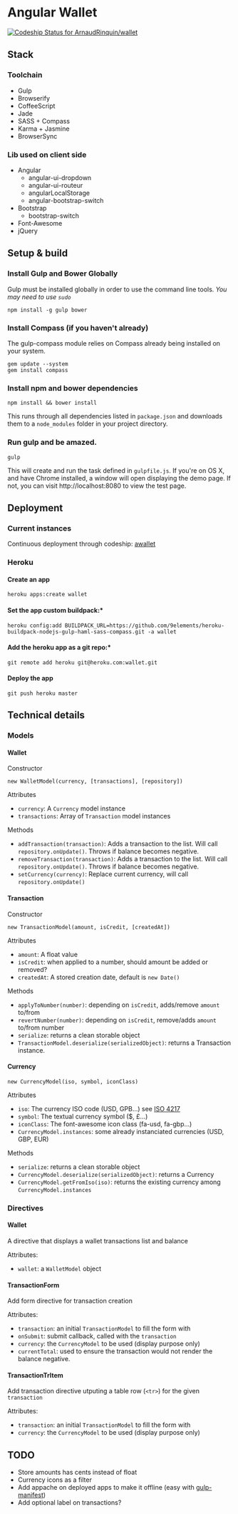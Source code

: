 Angular Wallet
==============

[ ![Codeship Status for ArnaudRinquin/wallet](https://www.codeship.io/projects/4bb61f00-f953-0131-b886-26b5a351acb8/status)](https://www.codeship.io/projects/28850)

## Stack

### Toolchain

* Gulp
* Browserify
* CoffeeScript
* Jade
* SASS + Compass
* Karma + Jasmine
* BrowserSync

### Lib used on client side

* Angular
  * angular-ui-dropdown
  * angular-ui-routeur
  * angularLocalStorage
  * angular-bootstrap-switch
* Bootstrap
  * bootstrap-switch
* Font-Awesome
* jQuery

## Setup & build

### Install Gulp and Bower Globally
Gulp must be installed globally in order to use the command line tools. *You may need to use `sudo`*
```
npm install -g gulp bower
```

### Install Compass (if you haven't already)
The gulp-compass module relies on Compass already being installed on your system.
```
gem update --system
gem install compass
```
### Install npm and bower dependencies
```
npm install && bower install
```
This runs through all dependencies listed in `package.json` and downloads them
to a `node_modules` folder in your project directory.

### Run gulp and be amazed.
```
gulp
```

This will create and run the task defined in `gulpfile.js`. If you're on OS X,
and have Chrome installed, a window will open displaying the demo page. If not,
you can visit http://localhost:8080 to view the test page.

## Deployment

### Current instances

Continuous deployment through codeship: [awallet](http://awallet.herokuapp.com/)

### Heroku

#### Create an app

```
heroku apps:create wallet
```

#### Set the app custom buildpack:*

```
heroku config:add BUILDPACK_URL=https://github.com/9elements/heroku-buildpack-nodejs-gulp-haml-sass-compass.git -a wallet
```
#### Add the heroku app as a git repo:*

```
git remote add heroku git@heroku.com:wallet.git
```

#### Deploy the app

```
git push heroku master
```

## Technical details

### Models

#### Wallet

Constructor

`new WalletModel(currency, [transactions], [repository])`

Attributes

* `currency`: A `Currency` model instance
* `transactions`: Array of `Transaction` model instances

Methods

* `addTransaction(transaction)`: Adds a transaction to the list. Will call `repository.onUpdate()`. Throws if balance becomes negative.
* `removeTransaction(transaction)`: Adds a transaction to the list. Will call `repository.onUpdate()`. Throws if balance becomes negative.
* `setCurrency(currency)`: Replace current currency, will call `repository.onUpdate()`

#### Transaction

Constructor

`new TransactionModel(amount, isCredit, [createdAt])`

Attributes

* `amount`: A float value
* `isCredit`: when applied to a number, should amount be added or removed?
* `createdAt`: A stored creation date, default is `new Date()`

Methods

* `applyToNumber(number)`: depending on `isCredit`, adds/remove `amount` to/from
* `revertNumber(number)`: depending on `isCredit`, remove/adds `amount` to/from number
* `serialize`: returns a clean storable object
* `TransactionModel.deserialize(serializedObject)`: returns a Transaction instance.

#### Currency

`new CurrencyModel(iso, symbol, iconClass)`

Attributes

* `iso`: The currency ISO code (USD, GPB...) see [ISO 4217](http://en.wikipedia.org/wiki/ISO_4217)
* `symbol`: The textual currency symbol ($, £...)
* `iconClass`: The font-awesome icon class (fa-usd, fa-gbp...)
* `CurrencyModel.instances`: some already instanciated currencies (USD, GBP, EUR)

Methods

* `serialize`: returns a clean storable object
* `CurrencyModel.deserialize(serializedObject)`: returns a Currency
* `CurrencyModel.getFromIso(iso)`: returns the existing currency among `CurrencyModel.instances`

### Directives

#### Wallet

A directive that displays a wallet transactions list and balance

Attributes:

* `wallet`: a `WalletModel` object

#### TransactionForm

Add form directive for transaction creation

Attributes:

* `transaction`: an initial `TransactionModel` to fill the form with
* `onSubmit`: submit callback, called with the `transaction`
* `currency`: the `CurrencyModel` to be used (display purpose only)
* `currentTotal`: used to ensure the transaction would not render the balance negative.

#### TransactionTrItem

Add transaction directive utputing a table row (`<tr>`) for the given `transaction`

Attributes:

* `transaction`: an initial `TransactionModel` to fill the form with
* `currency`: the `CurrencyModel` to be used (display purpose only)

## TODO

* Store amounts has cents instead of float
* Currency icons as a filter
* Add appache on deployed apps to make it offline (easy with [gulp-manifest](https://github.com/hillmanov/gulp-manifest))
* Add optional label on transactions?
